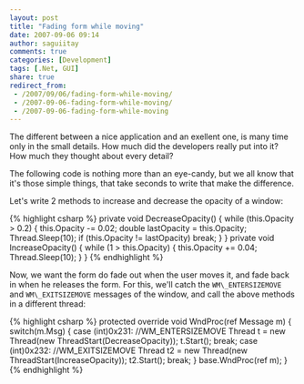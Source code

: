 ```yaml
---
layout: post
title: "Fading form while moving"
date: 2007-09-06 09:14
author: saguiitay
comments: true
categories: [Development]
tags: [.Net, GUI]
share: true
redirect_from:
 - /2007/09/06/fading-form-while-moving/
 - /2007-09-06-fading-form-while-moving/
 - /2007-09-06-fading-form-while-moving
---
```

The different between a nice application and an exellent one, is many time only in the small details. 
How much did the developers really put into it? How much they thought about every detail? 

The following code is nothing more than an eye-candy, but we all know that it's those simple things, 
that take seconds to write that make the difference.

Let's write 2 methods to increase and decrease the opacity of a window:

{% highlight csharp %}
private void DecreaseOpacity()
{
    while (this.Opacity > 0.2)
    {
        this.Opacity -= 0.02;
        double lastOpacity = this.Opacity;
        Thread.Sleep(10);
        if (this.Opacity != lastOpacity)
            break;
    }
}
private void IncreaseOpacity()
{
    while (1 > this.Opacity)
    {
        this.Opacity += 0.04;
        Thread.Sleep(10);
    }
}
{% endhighlight %}

Now, we want the form do fade out when the user moves it, and fade back in when he releases the form.
For this, we'll catch the `WM\_ENTERSIZEMOVE` and `WM\_EXITSIZEMOVE` messages of the window, and call 
the above methods in a different thread:

{% highlight csharp %}
protected override void WndProc(ref Message m)
{
    switch(m.Msg)
    {
        case (int)0x231: //WM_ENTERSIZEMOVE
            Thread t = new Thread(new ThreadStart(DecreaseOpacity));
            t.Start();
            break;
        case (int)0x232: //WM_EXITSIZEMOVE
            Thread t2 = new Thread(new ThreadStart(IncreaseOpacity));
            t2.Start();
            break;
    }
    base.WndProc(ref m);
}
{% endhighlight %}


